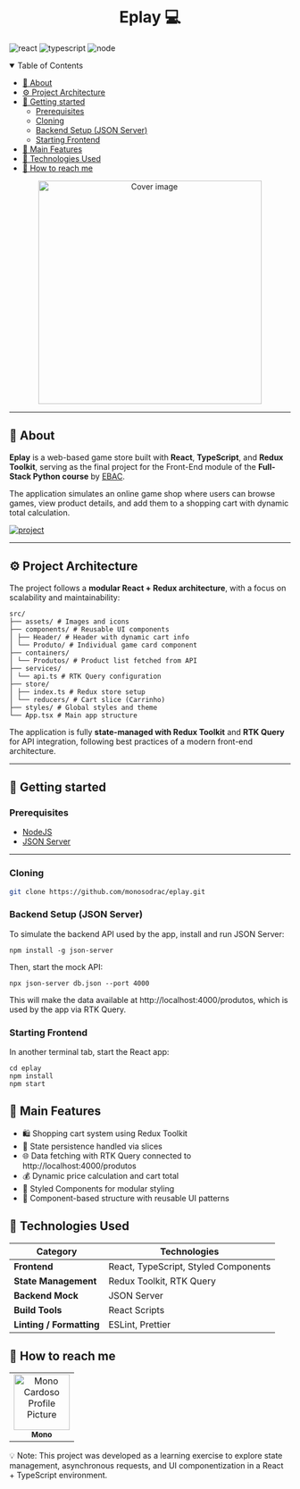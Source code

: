[TYPESCRIPT__BADGE]: https://img.shields.io/badge/typescript-D4FAFF?style=for-the-badge&logo=typescript
[REACT__BADGE]: https://img.shields.io/badge/React-005CFE?style=for-the-badge&logo=react
[PROJECT__BADGE]: https://img.shields.io/badge/📱Visit_this_project-000?style=for-the-badge&logo=project
[PROJECT__URL]: https://eplay-monosodrac.vercel.app/
[NODE_BADGE]: https://img.shields.io/badge/node.js-20.16.0-43853D?style=for-the-badge&logo=node.js

<h1 align="center" style="font-weight: bold;">Eplay 💻</h1>

![react][REACT__BADGE]
![typescript][TYPESCRIPT__BADGE]
![node][NODE_BADGE]

<details open="open">
<summary>Table of Contents</summary>
 
- [📌 About](#about)
- [⚙️ Project Architecture](#architecture)
- [🚀 Getting started](#started)
  - [Prerequisites](#prerequisites)
  - [Cloning](#cloning)
  - [Backend Setup (JSON Server)](#api)
  - [Starting Frontend](#frontend)
- [🧠 Main Features](#features)
- [🧩 Technologies Used](#tech)
- [🤝 How to reach me](#reach)
  
</details>

<p align="center">
    <img src="./src/assets/images/eplay-cover.png" alt="Cover image" width="400px">
</p>

---

<h2 id="about">📌 About</h2>

**Eplay** is a web-based game store built with **React**, **TypeScript**, and **Redux Toolkit**, serving as the final project for the Front-End module of the **Full-Stack Python course** by [EBAC](https://ebaconline.com.br/full-stack-python).  

The application simulates an online game shop where users can browse games, view product details, and add them to a shopping cart with dynamic total calculation.  

[![project][PROJECT__BADGE]][PROJECT__URL]

---

<h2 id="architecture">⚙️ Project Architecture</h2>

The project follows a **modular React + Redux architecture**, with a focus on scalability and maintainability:

```
src/
├── assets/ # Images and icons
├── components/ # Reusable UI components
│ ├── Header/ # Header with dynamic cart info
│ └── Produto/ # Individual game card component
├── containers/
│ └── Produtos/ # Product list fetched from API
├── services/
│ └── api.ts # RTK Query configuration
├── store/
│ ├── index.ts # Redux store setup
│ └── reducers/ # Cart slice (Carrinho)
├── styles/ # Global styles and theme
└── App.tsx # Main app structure
```


The application is fully **state-managed with Redux Toolkit** and **RTK Query** for API integration, following best practices of a modern front-end architecture.

---

<h2 id="started">🚀 Getting started</h2>

<h3 id="prerequisites">Prerequisites</h3>

- [NodeJS](https://nodejs.org/en/download)
- [JSON Server](https://www.npmjs.com/package/json-server)

---

<h3 id="cloning">Cloning</h3>

```bash
git clone https://github.com/monosodrac/eplay.git
```

<h3 id="api">Backend Setup (JSON Server)</h3>

To simulate the backend API used by the app, install and run JSON Server:

```
npm install -g json-server
```

Then, start the mock API:

```
npx json-server db.json --port 4000
```
This will make the data available at http://localhost:4000/produtos, which is used by the app via RTK Query.

<h3 id="frontend">Starting Frontend</h3>

In another terminal tab, start the React app:

```
cd eplay
npm install
npm start
```

<h2 id="features">🧠 Main Features</h2>

- 🛍️ Shopping cart system using Redux Toolkit
- 💾 State persistence handled via slices
- 🌐 Data fetching with RTK Query connected to http://localhost:4000/produtos
- 💰 Dynamic price calculation and cart total
- 💅 Styled Components for modular styling
- 🧱 Component-based structure with reusable UI patterns

<h2 id="tech">🧩 Technologies Used</h2>

| Category                 | Technologies                         |
| ------------------------ | ------------------------------------ |
| **Frontend**             | React, TypeScript, Styled Components |
| **State Management**     | Redux Toolkit, RTK Query             |
| **Backend Mock**         | JSON Server                          |
| **Build Tools**          | React Scripts                        |
| **Linting / Formatting** | ESLint, Prettier                     |

<h2 id="reach">🤝 How to reach me</h2>

<table>
  <tr>
    <td align="center">
      <a href="https://linktr.ee/monosodrac">
        <img src="https://avatars.githubusercontent.com/u/141099551?v=4" width="100px;" alt="Mono Cardoso Profile Picture"/><br>
        <sub>
          <b>Mono</b>
        </sub>
      </a>
    </td>
  </tr>
</table>

💡 Note: This project was developed as a learning exercise to explore state management, asynchronous requests, and UI componentization in a React + TypeScript environment.
